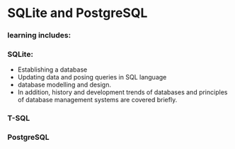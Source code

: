 
# SQLite and PostgreSQL


### learning includes: 
### SQLite: 
- Establishing a database
- Updating data and posing queries in SQL language
- database modelling and design. 
- In addition, history and development trends of databases and principles of database management systems are covered briefly.

### T-SQL

### PostgreSQL
